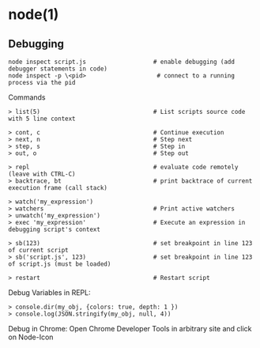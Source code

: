 # node(1)

## Debugging

    node inspect script.js                   # enable debugging (add debugger statements in code)
    node inspect -p \<pid>                    # connect to a running process via the pid

  Commands

    > list(5)                                # List scripts source code with 5 line context

    > cont, c                                # Continue execution
    > next, n                                # Step next
    > step, s                                # Step in
    > out, o                                 # Step out

    > repl                                   # evaluate code remotely (leave with CTRL-C)
    > backtrace, bt                          # print backtrace of current execution frame (call stack)

    > watch('my_expression')
    > watchers                               # Print active watchers
    > unwatch('my_expression')
    > exec 'my_expression'                   # Execute an expression in debugging script's context

    > sb(123)                                # set breakpoint in line 123 of current script
    > sb('script.js', 123)                   # set breakpoint in line 123 of script.js (must be loaded)

    > restart                                # Restart script

  Debug Variables in REPL:

    > console.dir(my_obj, {colors: true, depth: 1 })
    > console.log(JSON.stringify(my_obj, null, 4))

  Debug in Chrome: Open Chrome Developer Tools in arbitrary site and click on Node-Icon
